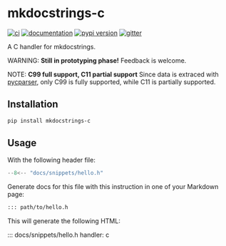 # mkdocstrings-c

[![ci](https://github.com/mkdocstrings/c/workflows/ci/badge.svg)](https://github.com/mkdocstrings/c/actions?query=workflow%3Aci)
[![documentation](https://img.shields.io/badge/docs-mkdocs-708FCC.svg?style=flat)](https://mkdocstrings.github.io/c/)
[![pypi version](https://img.shields.io/pypi/v/mkdocstrings-c.svg)](https://pypi.org/project/mkdocstrings-c/)
[![gitter](https://badges.gitter.im/join%20chat.svg)](https://app.gitter.im/#/room/#c:gitter.im)

A C handler for mkdocstrings.

WARNING: **Still in prototyping phase!**
Feedback is welcome.

NOTE: **C99 full support, C11 partial support**
Since data is extraced with [pycparser](https://github.com/eliben/pycparser), only C99 is fully supported, while C11 is partially supported.

## Installation

```bash
pip install mkdocstrings-c
```

## Usage

With the following header file:

```c title="hello.h"
--8<-- "docs/snippets/hello.h"
```

Generate docs for this file with this instruction in one of your Markdown page:

```md
::: path/to/hello.h
```

This will generate the following HTML:

::: docs/snippets/hello.h
    handler: c
